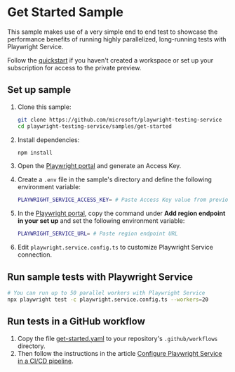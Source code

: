 # Get Started Sample 

This sample makes use of a very simple end to end test to showcase the performance benefits of running highly parallelized, long-running tests with Playwright Service. 

Follow the [quickstart](../../docs/quickstart.md) if you haven't created a workspace or set up your subscription for access to the private preview.

## Set up sample
1. Clone this sample:
    ```bash
    git clone https://github.com/microsoft/playwright-testing-service
    cd playwright-testing-service/samples/get-started
    ```

1. Install dependencies:
    ```bash
    npm install
    ```

1. Open the [Playwright portal](https://aka.ms/mpt/portal) and generate an Access Key.
1. Create a `.env` file in the sample's directory and define the following environment variable:
    ```bash
    PLAYWRIGHT_SERVICE_ACCESS_KEY= # Paste Access Key value from previous step
    ```
1. In the [Playwright portal](https://aka.ms/mpt/portal), copy the command under **Add region endpoint in your set up** and set the following environment variable:
    ```bash
    PLAYWRIGHT_SERVICE_URL= # Paste region endpoint URL
    ```

1. Edit `playwright.service.config.ts` to customize Playwright Service connection.

## Run sample tests with Playwright Service

```bash
# You can run up to 50 parallel workers with Playwright Service
npx playwright test -c playwright.service.config.ts --workers=20
```

## Run tests in a GitHub workflow
1. Copy the file [get-started.yaml](.github/get-started.yml) to your repository's `.github/workflows` directory. 
1. Then follow the instructions in the article [Configure Playwright Service in a CI/CD pipeline](../../docs/configure-tests-with-ci-cd-pipeline.md).
